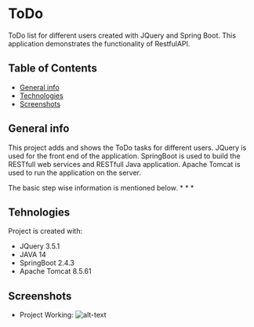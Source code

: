 # ToDo
ToDo list for different users created with JQuery and Spring Boot. This application demonstrates the functionality of RestfulAPI.

## Table of Contents
* [General info](#general-info)
* [Technologies](#technologies)
* [Screenshots](#screenshots)


## General info
This project adds and shows the ToDo tasks for different users. JQuery is used for the front end of the application. SpringBoot is used to build the RESTfull web services and RESTfull Java application. Apache Tomcat is used to run the application on the server.

The basic step wise information is mentioned below.
* 
* 
* 

## Tehnologies
Project is created with:
* JQuery 3.5.1
* JAVA 14
* SpringBoot 2.4.3
* Apache Tomcat 8.5.61

## Screenshots
* Project Working: ![alt-text]()


